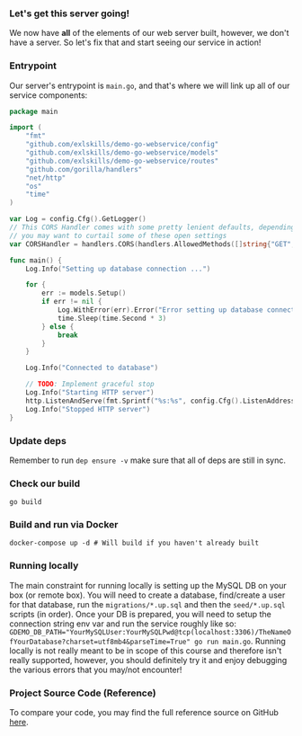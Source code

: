 ### Let's get this server going!

We now have **all** of the elements of our web server built, however, we don't have a server. So let's fix that and start seeing our service in action!

### Entrypoint

Our server's entrypoint is `main.go`, and that's where we will link up all of our service components:

```go
package main

import (
	"fmt"
	"github.com/exlskills/demo-go-webservice/config"
	"github.com/exlskills/demo-go-webservice/models"
	"github.com/exlskills/demo-go-webservice/routes"
	"github.com/gorilla/handlers"
	"net/http"
	"os"
	"time"
)

var Log = config.Cfg().GetLogger()
// This CORS Handler comes with some pretty lenient defaults, depending on your application, 
// you may want to curtail some of these open settings
var CORSHandler = handlers.CORS(handlers.AllowedMethods([]string{"GET", "POST", "PUT", "DELETE", "OPTIONS"}), handlers.AllowCredentials(), handlers.AllowedHeaders([]string{"x-locale", "x-api-key", "content-type", "access-control-request-headers", "access-control-request-method", "x-csrftoken"}), handlers.AllowedOrigins(config.Cfg().AllowedOrigins))

func main() {
	Log.Info("Setting up database connection ...")

	for {
		err := models.Setup()
		if err != nil {
			Log.WithError(err).Error("Error setting up database connection, retrying ...")
			time.Sleep(time.Second * 3)
		} else {
			break
		}
	}

	Log.Info("Connected to database")

	// TODO: Implement graceful stop
	Log.Info("Starting HTTP server")
	http.ListenAndServe(fmt.Sprintf("%s:%s", config.Cfg().ListenAddress, config.Cfg().ListenPort), CORSHandler(handlers.CombinedLoggingHandler(os.Stdout, routes.CreateRouter())))
	Log.Info("Stopped HTTP server")
}

```

### Update deps

Remember to run `dep ensure -v` make sure that all of deps are still in sync.

### Check our build

`go build`

### Build and run via Docker

`docker-compose up -d # Will build if you haven't already built`

### Running locally

The main constraint for running locally is setting up the MySQL DB on your box (or remote box). You will need to create a database, find/create a user for that database, run the `migrations/*.up.sql` and then the `seed/*.up.sql` scripts (in order). Once your DB is prepared, you will need to setup the connection string env var and run the service roughly like so: `GDEMO_DB_PATH="YourMySQLUser:YourMySQLPwd@tcp(localhost:3306)/TheNameOfYourDatabase?charset=utf8mb4&parseTime=True" go run main.go`. Running locally is not really meant to be in scope of this course and therefore isn't really supported, however, you should definitely try it and enjoy debugging the various errors that you may/not encounter!

### Project Source Code (Reference)

To compare your code, you may find the full reference source on GitHub <a rel="noopener" target="_blank" href="https://github.com/exlskills/demo-go-webservice">here</a>.
